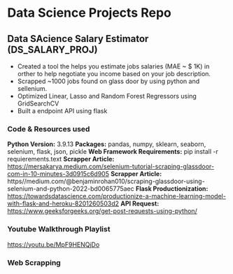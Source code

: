 # Data Science Projects Repo
## Data SAcience Salary Estimator (DS_SALARY_PROJ)
* Created a tool the helps you estimate jobs salaries (MAE ~ $ 1K) in orther to help negotiate you income based on your job description.
* Scrapped ~1000 jobs found on glass door by using python and sellenium.
* Optimized Linear, Lasso and Random Forest Regressors using GridSearchCV  
* Built a endpoint API using flask

### Code & Resources used
**Python Version:** 3.9.13
**Packages:** pandas, numpy, sklearn, seaborn, selenium, flask, json, pickle
**Web Framework Requirements:** pip install -r requierements.text
**Scrapper Article:** https://mersakarya.medium.com/selenium-tutorial-scraping-glassdoor-com-in-10-minutes-3d0915c6d905
**Scrapper Article:** https//medium.com/@benjaminrohan010/scraping-glassdoor-using-selenium-and-python-2022-bd0065775aec
**Flask Productionization:** https://towardsdatascience.com/productionize-a-machine-learning-model-with-flask-and-heroku-8201260503d2
**API Request:** https://www.geeksforgeeks.org/get-post-requests-using-python/

### Youtube Walkthrough Playlist
https://youtu.be/MpF9HENQjDo

### Web Scrapping

